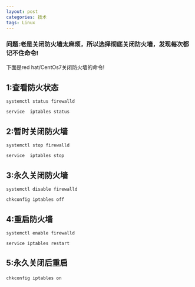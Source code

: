 ```yaml
---
layout: post
categories: 技术
tags: Linux   
---
```


### 问题:老是关闭防火墙太麻烦，所以选择彻底关闭防火墙，发现每次都记不住命令!

下面是red hat/CentOs7关闭防火墙的命令!

## 1:查看防火状态

	systemctl status firewalld
	
	service  iptables status

## 2:暂时关闭防火墙

	systemctl stop firewalld
	
	service  iptables stop

## 3:永久关闭防火墙

	systemctl disable firewalld
	
	chkconfig iptables off

## 4:重启防火墙

	systemctl enable firewalld
	
	service iptables restart  

## 5:永久关闭后重启

	
	chkconfig iptables on　
